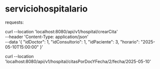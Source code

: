 # serviciohospitalario


requests:

curl --location 'localhost:8080/api/v1/hospital/crearCita' \
--header 'Content-Type: application/json' \
--data '{
  "idDoctor": 1,
  "idConsultorio": 1,
  "idPaciente": 3,
  "horario": "2025-05-10T15:00:00"
}'


curl --location 'localhost:8080/api/v1/hospital/citasPorDocYFecha/2/fecha/2025-05-10'
